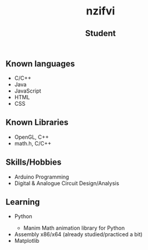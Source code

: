 <!DOCTYPE = html>
<html>
  <head>
    <link href="https://cdn.jsdelivr.net/npm/bootstrap@5.3.3/dist/css/bootstrap.min.css" rel="stylesheet">
  </head>
  <body>
    <header>
      <h1>nzifvi</h1>
      <h2>Student</h2>
    </header>
    <section>
      <h2>Known languages</h2>
      <ul>
        <li>C/C++</li></li>
        <li>Java</li>
        <li>JavaScript</li>
        <li>HTML</li>
        <li>CSS</li>
      </ul>
      <h2>Known Libraries</h2>
      <ul>
        <li>OpenGL, C++</li>
        <li>math.h, C/C++</li>
      </ul>
      <h2>Skills/Hobbies</h2>
      <ul>
        <li>Arduino Programming</li>
        <li>Digital & Analogue Circuit Design/Analysis</li>
      </ul>
      <h2>Learning</h2>
      <ul>
        <li>Python</li>
        <ul>
          <li>Manim Math animation library for Python</li>
        </ul>
        <li>Assembly x86/x64 (already studied/practiced a bit)</li>
        <li>Matplotlib</li>
      </ul>
    </section>
  </body>
</html>
